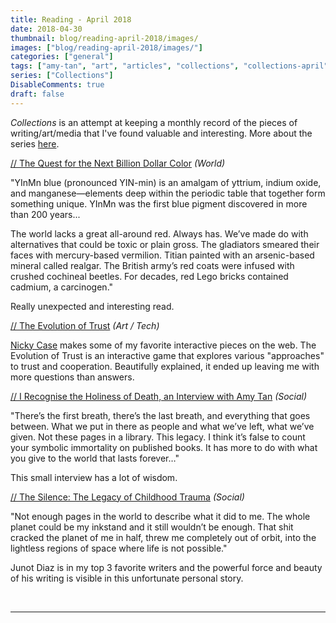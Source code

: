 ```yaml
---
title: Reading - April 2018
date: 2018-04-30
thumbnail: blog/reading-april-2018/images/
images: ["blog/reading-april-2018/images/"]
categories: ["general"]
tags: ["amy-tan", "art", "articles", "collections", "collections-april", "death", "fiction", "game", "interactive-media", "interviews", "junot-diaz", "media", "nicky-case", "social", "tech", "trauma", "trust", "world", "writing"]
series: ["Collections"]
DisableComments: true
draft: false
---
```


_Collections_ is an attempt at keeping a monthly record of the pieces of writing/art/media that I've found valuable and interesting. More about the series [here](https://akzn.me/blog/category/collections/).

[// The Quest for the Next Billion Dollar Color](https://www.bloomberg.com/features/2018-quest-for-billion-dollar-red/) _(World)_

"YInMn blue (pronounced YIN-min) is an amalgam of yttrium, indium oxide, and manganese—elements deep within the periodic table that together form something unique. YInMn was the first blue pigment discovered in more than 200 years...

The world lacks a great all-around red. Always has. We’ve made do with alternatives that could be toxic or plain gross. The gladiators smeared their faces with mercury-based vermilion. Titian painted with an arsenic-based mineral called realgar. The British army’s red coats were infused with crushed cochineal beetles. For decades, red Lego bricks contained cadmium, a carcinogen."

Really unexpected and interesting read.

[// The Evolution of Trust](http://ncase.me/trust//) _(Art / Tech)_

[Nicky Case](http://ncase.me/) makes some of my favorite interactive pieces on the web. The Evolution of Trust is an interactive game that explores various "approaches" to trust and cooperation. Beautifully explained, it ended up leaving me with more questions than answers.

[// I Recognise the Holiness of Death, an Interview with Amy Tan](http://www.thehindu.com/books/i-recognise-the-holiness-of-death-an-interview-with-amy-tan/article23398989.ece) _(Social)_

"There’s the first breath, there’s the last breath, and everything that goes between. What we put in there as people and what we’ve left, what we’ve given. Not these pages in a library. This legacy. I think it’s false to count your symbolic immortality on published books. It has more to do with what you give to the world that lasts forever…"

This small interview has a lot of wisdom.

[// The Silence: The Legacy of Childhood Trauma](https://www.newyorker.com/magazine/2018/04/16/the-silence-the-legacy-of-childhood-trauma) _(Social)_

"Not enough pages in the world to describe what it did to me. The whole planet could be my inkstand and it still wouldn’t be enough. That shit cracked the planet of me in half, threw me completely out of orbit, into the lightless regions of space where life is not possible."

Junot Diaz is in my top 3 favorite writers and the powerful force and beauty of his writing is visible in this unfortunate personal story.

<br>

---
